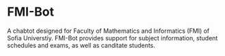# FMI-Bot
A chabtot designed for Faculty of Mathematics and Informatics (FMI) of Sofia Universtiy. FMI-Bot provides support for subject information, student schedules and exams, as well as canditate students.
